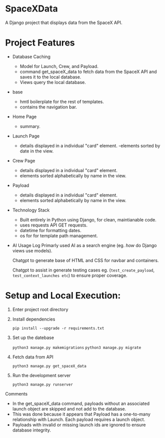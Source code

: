 # SpaceXData
A Django project that displays data from the SpaceX API.


# Project Features
- Database Caching
    - Model for Launch, Crew, and Payload.
    - command get_spaceX_data to fetch data from the SpaceX API and saves it to the local database.
    - Views query the local database.

- base
    - hmtl boilerplate for the rest of templates.
    - contains the navigation bar.
- Home Page
    - summary.
- Launch Page
    - details displayed in a individual "card" element.
    -elements sorted by date in the view.
- Crew Page
    - details displayed in a individual "card" element.
    - elements sorted alphabetically by name in the view.
- Payload
    - details displayed in a individual "card" element.
    - elements sorted alphabetically by name in the view.
    

- Technology Stack
    - Built entirely in Python using Django, for clean, maintianable code.
    - uses requests API GET requests.
    - datetime for formatting dates.
    - os for for template path management.

- AI Usage Log
    Primarly used AI as a search engine (eg. *how* do Django views use models).

    Chatgpt to generate base of HTML and CSS for navbar and containers.

    Chatgpt to assist in generate testing cases eg. (`test_create_payload`, `test_context_launches etc`) to ensure proper coverage.

# Setup and Local Execution:
    
1. Enter project root directory

2. Install dependencies
    
    `pip install --upgrade -r requirements.txt`

3. Set up the datebase

    `python3 manage.py makemigrations`
    `python3 manage.py migrate`

4. Fetch data from API

    `python3 manage.py get_spaceX_data`

5. Run the development server

    `python3 manage.py runserver`

Comments

- In the get_spaceX_data command, payloads without an associated launch object are skipped and not add to the database.
- This was done because it appears that Payload has a one-to-many relationship with Launch. Each payload requires a launch object.
- Payloads with invalid or missing launch ids are ignored to ensure database integrity.
